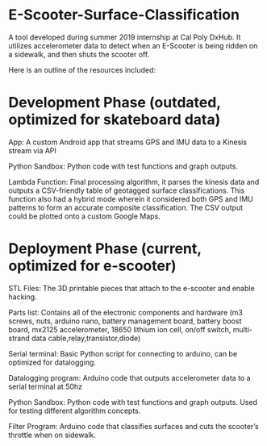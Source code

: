 # E-Scooter-Surface-Classification
A tool developed during summer 2019 internship at Cal Poly DxHub. It utilizes accelerometer data to detect when an E-Scooter is being ridden on a sidewalk, and then shuts the scooter off.

Here is an outline of the resources included:

# Development Phase (outdated, optimized for skateboard data)

  App: A custom Android app that streams GPS and IMU data to a Kinesis stream via API

  Python Sandbox: Python code with test functions and graph outputs.

  Lambda Function: Final processing algorithm, it parses the kinesis data and 
  outputs a CSV-friendly table of geotagged surface classifications. This function also had a hybrid mode wherein it considered both GPS     and IMU patterns to form an accurate composite classification. The CSV output could be plotted onto a custom Google Maps.

# Deployment Phase (current, optimized for e-scooter)

  STL Files: The 3D printable pieces that attach to the e-scooter and enable hacking.

  Parts list: Contains all of the electronic components and hardware (m3 screws, nuts, arduino nano, battery management board, battery       boost board, mx2125 accelerometer, 18650 lithium ion cell, on/off switch, multi-strand data cable,relay,transistor,diode)

  Serial terminal: Basic Python script for connecting to arduino, can be optimized for datalogging.

  Datalogging program: Arduino code that outputs accelerometer data to a serial terminal at 50hz

  Python Sandbox: Python code with test functions and graph outputs. Used for testing different algorithm concepts.

  Filter Program: Arduino code that classifies surfaces and cuts the scooter’s throttle when on sidewalk.




